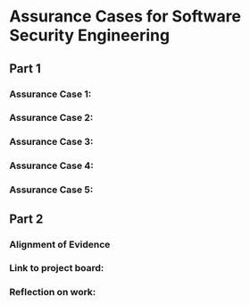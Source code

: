 # Assurance Cases for Software Security Engineering
## Part 1

<!--- Nick --->
### Assurance Case 1: 


<!--- End- Nick --->

<!--- Start- Mike --->
### Assurance Case 2: 



<!--- End- Mike --->

<!--- Start - Connor --->
### Assurance Case 3:



<!--- End - Connor --->


<!--- Start - Damian --->
### Assurance Case 4: 



<!--- End - Damian --->


<!--- Start - Brian --->
### Assurance Case 5: 




<!--- End - Brian --->


## Part 2

### Alignment of Evidence

### Link to project board: 

### Reflection on work:


